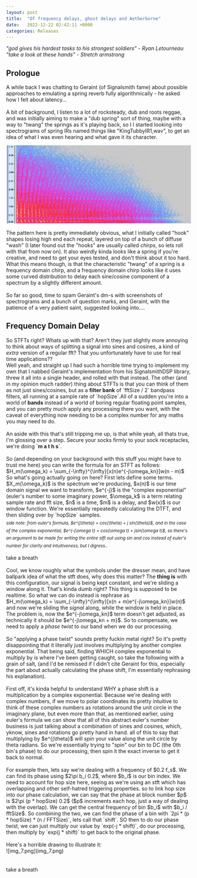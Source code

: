 ```yaml
---
layout: post
title:  "Of frequency delays, ghost delays and Aetherborne"
date:   2022-12-22 02:42:11 +0000
categories: Releases
---
```

<head>
    <script type="text/javascript" id="MathJax-script" async
  src="https://cdn.jsdelivr.net/npm/mathjax@3/es5/tex-mml-chtml.js">
</script></head>
<i>"god gives his hardest tasks to his strongest soldiers" - Ryan Letourneau</i>
<br>
<i>"take a look at these hands" - Stretch armstrong</i>
<br>
<h2>Prologue</h2>
A while back I was chatting to Geraint (of Signalsmith fame) about possible approaches to emulating a spring reverb fully algorithmically - he asked how I felt about latency... 
<br> 
<br>
A bit of background, I listen to a lot of rocksteady, dub and roots reggae, and was initially aiming to make a "dub spring" sort of thing, maybe with a way to "twang" the springs as it's playing back, so I 
I started looking into spectrograms of spring IRs named things like "KingTubbyIR1,wav", to get an idea of what I was even hearing and what gave it its character. 

![image](https://raw.githubusercontent.com/MeijisIrlnd/MeijisIrlnd.github.io/master/_posts/img_1.png)

The pattern here is pretty immediately obvious, what I initially called "hook" shapes losing high end each repeat, layered on top of a bunch of diffuse "wash" 
(I later found out the "hooks" are usually called <i>chirps</i>, so lets roll with that from now on). It also weirdly kinda looks like a spring if you're creative, and need to get your eyes tested, and don't think about it too hard. 
What this means though, is that the characteristic "twang" of a spring is a frequency domain chirp, and a frequency domain chirp looks like it uses some curved distribution to delay each sine/cosine component of a spectrum by a slightly different amount.
<br>
<br>
So far so good, time to spam Geraint's dm-s with screenshots of spectrograms and a bunch of question marks, and Geraint, with the patience of a very patient saint, suggested looking into.... 
<br>
<h2>Frequency Domain Delay</h2>
So STFTs right? Whats up with that? Aren't they just slightly more annoying to think about ways of splitting a signal into sines and cosines, a kind of <i>extra</i> version of a regular fft? That you unfortunately have to use for real time applications?? 
<br> 
Well yeah, and straight up I had such a horrible time trying to implement my own that I nabbed Geraint's implementation from his SignalsmithDSP library, threw it all into a single header, and rolled with that instead. 
The other (and in my opinion much radder) thing about STFTs is that you can think of them as not just sines/cosines, but as a <b>filter bank</b> of `fftSize / 2` bandpass filters, all running at a sample rate of `hopSize`.All of a sudden you're into a world of <b>bands</b> 
instead of a world of boring regular floating point samples, and you can pretty much apply any processing there you want, with the caveat of everything now needing to be a complex number for any maths you may need to do. 
<br>
<br>
An aside with this that's still tripping me up, is that while yeah, all thats true, I'm glossing over a step. Secure your socks firmly to your sock receptacles, we're doing <b>`m a t h s`</b>.
<br><br> 
So (and depending on your background with this stuff you might have to trust me here) you can write the formula for an STFT as follows: <br>
$H_m(\omega_k) = \sum_{-\infty}^{\infty}[x(n)e^{-j\omega_kn}]w(n - m)$
<br> 
So what's going actually going on here? First lets define some terms. $X_m(\omega_k)$ is the spectrum we're producing, $x(n)$ is our time domain signal we want to transform, $e^{-j}$ is the "complex exponential" (euler's number to some imaginary power, $\omega_k$ is a term relating sample rate and fft size, $n$ is a time, $m$ is a delay, and $w(x)$ is our window function. We're essentially repeatedly calculating the DTFT, and then sliding over by `hopSize` samples. 
<br><i><sub>side note: from euler's formula, $e^{j\theta} = cos(\theta) + j sin(\theta)$, and in the case of the complex exponential, $e^{-j\omega t} = cos(\omega t) + jsin(\omega t)$, so there's an argument to be made for writing the entire stft out using sin and cos instead of euler's number for clarity and intuitiveness, but I digress..</sub></i>
<br><br>take a breath<br><br> 
Cool, we know roughly what the symbols under the dresser mean, and have ballpark idea of what the stft does, why does this matter? The <b>thing is</b> with this configuration, our signal is being kept constant, and we're sliding a window along it. That's kinda dumb right? This thing is supposed to be realtime. So what we can do instead is rephrase as<br>
$H_m(\omega_k) = \sum_{-\infty}^{\infty}[x(n + m)e^{-j\omega_kn}]w(n)$
<br>
and now we're sliding the <i>signal</i> along, while the window is held in place. The problem is, now the $e^{-j\omega_kn}$ term doesn't get adjusted, as technically it should be $e^{-j\omega_kn + m}$. So to compensate, we need to apply a <i>phase twist</i> to our band when we do our processing.
<br><br> 
So "applying a phase twist" sounds pretty fuckin metal right? So it's pretty disappointing that it literally just involves multiplying by another complex exponential. That being said, finding WHICH complex exponential to multiply by is where I've been getting caught, so take the following with a grain of salt, (and I'd be remissed if I didn't cite Geraint for this, especially the part about actually calculating the phase shift, I'm essentially rephrasing his explanation).
<br><br>First off, it's kinda helpful to understand WHY a phase shift is a multiplication by a complex exponential. Because we're dealing with complex numbers, if we move to polar coordinates its pretty intuitive to think of these complex numbers as rotations around the unit circle in the imaginary plane, but even more than that, as mentioned earlier, using euler's formula we can show that all of this abstract euler's number business is just talking about a combination of sines and cosines, which, yknow, sines and rotations go pretty hand in hand. 
all of this to say that multiplying by $e^{j\theta}$ will <i>spin</i> your value along the unit circle by theta radians. So we're essentially trying to "spin" our bin to DC (the 0th bin's phase) to do our processing, then spin it the exact inverse to get it back to normal. 
<br><br>
For example then, lets say we're dealing with a frequency of $0.2 f_s$. We can find its phase using $2\pi b_i 0.2$, where $b_i$ is our bin index. We need to account for hop size here, seeing as we're using an stft which has overlapping and other self-hatred triggering properties. so to link hop size into our phase calculation, we can say that the phase at block number $p$ is $2\pi (p * hopSize) 0.2$ ($p$ increments each hop, just a way of dealing with the overlap). We can get the central frequency of bin $b_i$ with $b_i / fftSize$. 
So combining the two, we can find the phase of a bin with `2pi * (p * hopSize) * (n / FFTSize)`, lets call that `shift`. SO then to do our phase twist, we can just multiply our value by `exp(-j * shift)`, do our processing, then multiply by `exp(j * shift)` to get back to the original phase. 
<br><br>Here's a horrible drawing to illustrate it:<br>
![img_7.png](img_7.png)
<br>
<br>
<br>
take a breath 


<br> 

<br>
  <script>
  MathJax = {
    tex: {inlineMath: [['$', '$'], ['\\(', '\\)']]}
  };
  </script>
  <script id="MathJax-script" async src="https://cdn.jsdelivr.net/npm/mathjax@3/es5/tex-chtml.js"></script>


